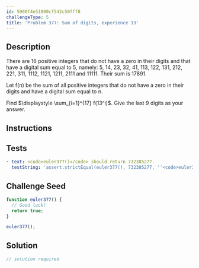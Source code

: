 ```yaml
---
id: 5900f4e51000cf542c50fff8
challengeType: 5
title: 'Problem 377: Sum of digits, experience 13'
---
```


## Description
<section id='description'>
There are 16 positive integers that do not have a zero in their digits and that have a digital sum equal to 5, namely: 
5, 14, 23, 32, 41, 113, 122, 131, 212, 221, 311, 1112, 1121, 1211, 2111 and 11111.
Their sum is 17891.


Let f(n) be the sum of all positive integers that do not have a zero in their digits and have a digital sum equal to n.


Find $\displaystyle \sum_{i=1}^{17} f(13^i)$.
Give the last 9 digits as your answer.
</section>

## Instructions
<section id='instructions'>

</section>

## Tests
<section id='tests'>

```yml
- text: <code>euler377()</code> should return 732385277.
  testString: 'assert.strictEqual(euler377(), 732385277, ''<code>euler377()</code> should return 732385277.'');'

```

</section>

## Challenge Seed
<section id='challengeSeed'>

<div id='js-seed'>

```js
function euler377() {
  // Good luck!
  return true;
}

euler377();
```

</div>



</section>

## Solution
<section id='solution'>

```js
// solution required
```
</section>
